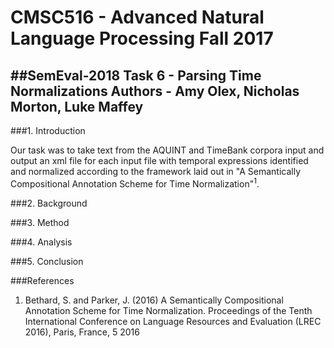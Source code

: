 # CMSC516 - Advanced Natural Language Processing Fall 2017

##SemEval-2018 Task 6 - Parsing Time Normalizations
Authors - Amy Olex, Nicholas Morton, Luke Maffey
------------------------------------------------------------------------


###1.  Introduction

Our task was to take text from the AQUINT and TimeBank corpora input and output an xml file for each input file with temporal expressions identified and normalized according to the framework laid out in "A Semantically Compositional Annotation Scheme for Time Normalization"<sup>1</sup>.  


###2.  Background


###3.  Method


###4.  Analysis


###5.  Conclusion


###References

1. Bethard, S. and Parker, J. (2016) A Semantically Compositional Annotation Scheme for Time Normalization. Proceedings of the Tenth International Conference on Language Resources and Evaluation (LREC 2016), Paris, France, 5 2016